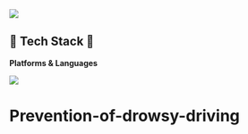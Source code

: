 <img src="https://capsule-render.vercel.app/api?type=waving&color=auto&height=200&section=header&text=Strong-AI&fontSize=90" />

## 🔨 Tech Stack 🔨
**Platforms & Languages**

<img src="https://img.shields.io/badge/아이콘내용-바탕색?style=flat&logo=로고이름&logoColor=white"/>


# Prevention-of-drowsy-driving
